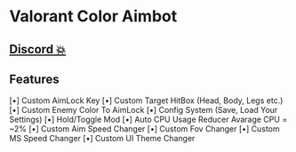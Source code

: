 # Valorant Color Aimbot

## [Discord 💥](https://mkosir.github.io/react-parallax-tilt)

## Features

[•] Custom AimLock Key
[•] Custom Target HitBox (Head, Body, Legs etc.)
[•] Custom Enemy Color To AimLock
[•] Config System (Save, Load Your Settings)
[•] Hold/Toggle Mod
[•] Auto CPU Usage Reducer Avarage CPU = ~2%
[•] Custom Aim Speed Changer
[•] Custom Fov Changer
[•] Custom MS Speed Changer
[•] Custom UI Theme Changer
